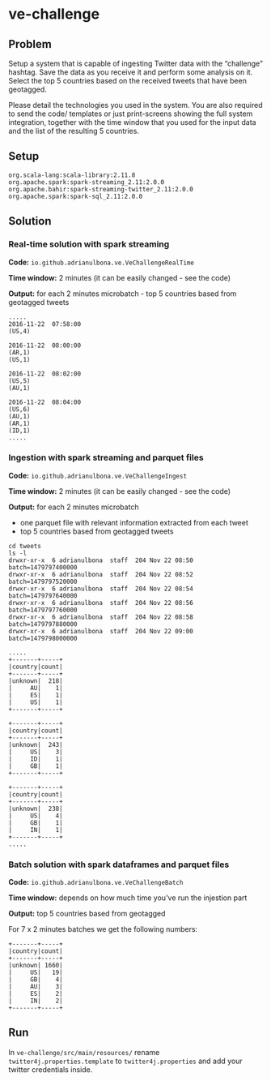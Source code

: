 # ve-challenge

## Problem
Setup a system that is capable of ingesting Twitter data with the “challenge” hashtag. Save the data as you receive it and perform some analysis on it. Select the top 5 countries based on the received tweets that have been geotagged.

Please detail the technologies you used in the system. You are also required to send the code/ templates or just print-screens showing the full system integration, together with the time window that you used for the input data and the list of the resulting 5 countries.

## Setup

```
org.scala-lang:scala-library:2.11.8
org.apache.spark:spark-streaming_2.11:2.0.0
org.apache.bahir:spark-streaming-twitter_2.11:2.0.0
org.apache.spark:spark-sql_2.11:2.0.0
```

## Solution

### Real-time solution with spark streaming

**Code:** `io.github.adrianulbona.ve.VeChallengeRealTime`

**Time window:** 2 minutes (it can be easily changed - see the code)

**Output:** for each 2 minutes microbatch - top 5 countries based from geotagged tweets 

```
.....
2016-11-22  07:58:00
(US,4)

2016-11-22  08:00:00
(AR,1)
(US,1)

2016-11-22  08:02:00
(US,5)
(AU,1)

2016-11-22  08:04:00
(US,6)
(AU,1)
(AR,1)
(ID,1)
.....
```


### Ingestion with spark streaming and parquet files 

**Code:** `io.github.adrianulbona.ve.VeChallengeIngest`

**Time window:** 2 minutes (it can be easily changed - see the code)

**Output:** for each 2 minutes microbatch
  - one parquet file with relevant information extracted from each tweet
  - top 5 countries based from geotagged tweets
  

```
cd tweets
ls -l
drwxr-xr-x  6 adrianulbona  staff  204 Nov 22 08:50 batch=1479797400000
drwxr-xr-x  6 adrianulbona  staff  204 Nov 22 08:52 batch=1479797520000
drwxr-xr-x  6 adrianulbona  staff  204 Nov 22 08:54 batch=1479797640000
drwxr-xr-x  6 adrianulbona  staff  204 Nov 22 08:56 batch=1479797760000
drwxr-xr-x  6 adrianulbona  staff  204 Nov 22 08:58 batch=1479797880000
drwxr-xr-x  6 adrianulbona  staff  204 Nov 22 09:00 batch=1479798000000

```

```
.....
+-------+-----+
|country|count|
+-------+-----+
|unknown|  218|
|     AU|    1|
|     ES|    1|
|     US|    1|
+-------+-----+

+-------+-----+
|country|count|
+-------+-----+
|unknown|  243|
|     US|    3|
|     ID|    1|
|     GB|    1|
+-------+-----+

+-------+-----+
|country|count|
+-------+-----+
|unknown|  238|
|     US|    4|
|     GB|    1|
|     IN|    1|
+-------+-----+
.....
```

### Batch solution with spark dataframes and parquet files 

**Code:** `io.github.adrianulbona.ve.VeChallengeBatch`

**Time window:** depends on how much time you've run the injestion part

**Output:** top 5 countries based from geotagged

For 7 x 2 minutes batches we get the following numbers:

```
+-------+-----+
|country|count|
+-------+-----+
|unknown| 1660|
|     US|   19|
|     GB|    4|
|     AU|    3|
|     ES|    2|
|     IN|    2|
+-------+-----+
```

## Run

In `ve-challenge/src/main/resources/` rename `twitter4j.properties.template` to `twitter4j.properties` and add your twitter credentials inside.
